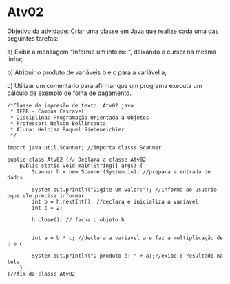 # Atv02

Objetivo da atividade: Criar uma classe em Java que realize cada uma das seguintes tarefas:

a) Exibir a mensagem “Informe um inteiro: “, deixando o cursor na mesma linha;

b) Atribuir o produto de variáveis b e c para a variável a;

c) Utilizar um comentário para afirmar que um programa executa um cálculo de exemplo de folha de pagamento.

```
/*Classe de impresão de texto: Atv02.java
 * IFPR - Campus Cascavel
 * Disciplina: Programação Orientada a Objetos
 * Professor: Nelson Bellincanta
 * Aluna: Heloísa Raquel Siebeneichler
 */

import java.util.Scanner; //importa classe Scanner  

public class Atv02 {// Declara a classe Atv02
	public static void main(String[] args) {
        Scanner h = new Scanner(System.in); //prepara a entrada de dados
        
        System.out.println("Digite um valor:"); //informa ao usuario oque ele precisa informar
        int b = h.nextInt(); //declara e inicializa a variavel
        int c = 2;
        
        h.close(); // fecha o objeto h
        
        
        int a = b * c; //declara a variavel a e faz a multiplicação de b e c
        
        System.out.println("O produto é: " + a);//exibe o resultado na tela
	}
}//fim da classe Atv02
```
